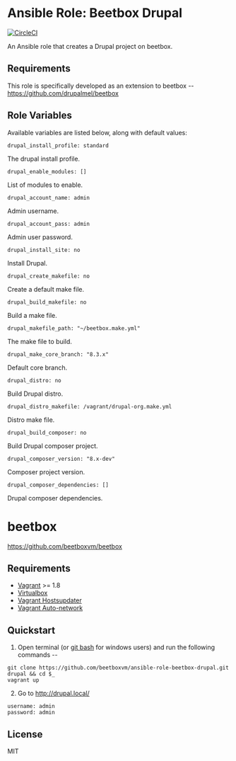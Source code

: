 # Ansible Role: Beetbox Drupal

[![CircleCI](https://circleci.com/gh/beetboxvm/ansible-role-beetbox-drupal.svg?style=svg)](https://circleci.com/gh/beetboxvm/ansible-role-beetbox-drupal)

An Ansible role that creates a Drupal project on beetbox.

## Requirements

This role is specifically developed as an extension to beetbox -- https://github.com/drupalmel/beetbox

## Role Variables

Available variables are listed below, along with default values:

    drupal_install_profile: standard

The drupal install profile.

    drupal_enable_modules: []

List of modules to enable.

    drupal_account_name: admin

Admin username.

    drupal_account_pass: admin

Admin user password.

    drupal_install_site: no

Install Drupal.

    drupal_create_makefile: no

Create a default make file.

    drupal_build_makefile: no

Build a make file.

    drupal_makefile_path: "~/beetbox.make.yml"

The make file to build.

    drupal_make_core_branch: "8.3.x"

Default core branch.

    drupal_distro: no

Build Drupal distro.

    drupal_distro_makefile: /vagrant/drupal-org.make.yml

Distro make file.

    drupal_build_composer: no

Build Drupal composer project.

    drupal_composer_version: "8.x-dev"

Composer project version.

    drupal_composer_dependencies: []

Drupal composer dependencies.


# beetbox

https://github.com/beetboxvm/beetbox

## Requirements

* [Vagrant](https://www.vagrantup.com/) >= 1.8
* [Virtualbox](https://www.virtualbox.org/)
* [Vagrant Hostsupdater](https://github.com/cogitatio/vagrant-hostsupdater)
* [Vagrant Auto-network](https://github.com/oscar-stack/vagrant-auto_network)

## Quickstart

  1. Open terminal (or [git bash](https://msysgit.github.io/) for windows users) and run the following commands --

  ```
  git clone https://github.com/beetboxvm/ansible-role-beetbox-drupal.git drupal && cd $_
  vagrant up
  ```

  2. Go to http://drupal.local/

  ```
  username: admin
  password: admin
  ```

## License

MIT
